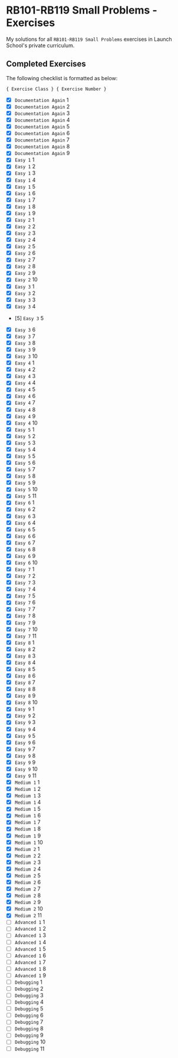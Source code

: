 # RB101-RB119 Small Problems - Exercises

My solutions for all `RB101-RB119 Small Problems` exercises in Launch School's private curriculum.

## Completed Exercises

The following checklist is formatted as below:

```
{ Exercise Class } { Exercise Number }
```

- [x] `Documentation Again` 1
- [x] `Documentation Again` 2
- [x] `Documentation Again` 3
- [x] `Documentation Again` 4
- [x] `Documentation Again` 5
- [x] `Documentation Again` 6
- [x] `Documentation Again` 7
- [x] `Documentation Again` 8
- [x] `Documentation Again` 9
- [x] `Easy 1` 1
- [x] `Easy 1` 2
- [x] `Easy 1` 3
- [x] `Easy 1` 4
- [x] `Easy 1` 5
- [x] `Easy 1` 6
- [x] `Easy 1` 7
- [x] `Easy 1` 8
- [x] `Easy 1` 9
- [x] `Easy 2` 1
- [x] `Easy 2` 2
- [x] `Easy 2` 3
- [x] `Easy 2` 4
- [x] `Easy 2` 5
- [x] `Easy 2` 6
- [x] `Easy 2` 7
- [x] `Easy 2` 8
- [x] `Easy 2` 9
- [x] `Easy 2` 10
- [x] `Easy 3` 1
- [x] `Easy 3` 2
- [x] `Easy 3` 3
- [x] `Easy 3` 4
- [5] `Easy 3` 5
- [x] `Easy 3` 6
- [x] `Easy 3` 7
- [x] `Easy 3` 8
- [x] `Easy 3` 9
- [x] `Easy 3` 10
- [x] `Easy 4` 1
- [x] `Easy 4` 2
- [x] `Easy 4` 3
- [x] `Easy 4` 4
- [x] `Easy 4` 5
- [x] `Easy 4` 6
- [x] `Easy 4` 7
- [x] `Easy 4` 8
- [x] `Easy 4` 9
- [x] `Easy 4` 10
- [x] `Easy 5` 1
- [x] `Easy 5` 2
- [x] `Easy 5` 3
- [x] `Easy 5` 4
- [x] `Easy 5` 5
- [x] `Easy 5` 6
- [x] `Easy 5` 7
- [x] `Easy 5` 8
- [x] `Easy 5` 9
- [x] `Easy 5` 10
- [x] `Easy 5` 11
- [x] `Easy 6` 1
- [x] `Easy 6` 2
- [x] `Easy 6` 3
- [x] `Easy 6` 4
- [x] `Easy 6` 5
- [x] `Easy 6` 6
- [x] `Easy 6` 7
- [x] `Easy 6` 8
- [x] `Easy 6` 9
- [x] `Easy 6` 10
- [x] `Easy 7` 1
- [x] `Easy 7` 2
- [x] `Easy 7` 3
- [x] `Easy 7` 4
- [x] `Easy 7` 5
- [x] `Easy 7` 6
- [x] `Easy 7` 7
- [x] `Easy 7` 8
- [x] `Easy 7` 9
- [x] `Easy 7` 10
- [x] `Easy 7` 11
- [x] `Easy 8` 1
- [x] `Easy 8` 2
- [x] `Easy 8` 3
- [x] `Easy 8` 4
- [x] `Easy 8` 5
- [x] `Easy 8` 6
- [x] `Easy 8` 7
- [x] `Easy 8` 8
- [x] `Easy 8` 9
- [x] `Easy 8` 10
- [x] `Easy 9` 1
- [x] `Easy 9` 2
- [x] `Easy 9` 3
- [x] `Easy 9` 4
- [x] `Easy 9` 5
- [x] `Easy 9` 6
- [x] `Easy 9` 7
- [x] `Easy 9` 8
- [x] `Easy 9` 9
- [x] `Easy 9` 10
- [x] `Easy 9` 11
- [x] `Medium 1` 1
- [x] `Medium 1` 2
- [x] `Medium 1` 3
- [x] `Medium 1` 4
- [x] `Medium 1` 5
- [x] `Medium 1` 6
- [x] `Medium 1` 7
- [x] `Medium 1` 8
- [x] `Medium 1` 9
- [x] `Medium 1` 10
- [x] `Medium 2` 1
- [x] `Medium 2` 2
- [x] `Medium 2` 3
- [x] `Medium 2` 4
- [x] `Medium 2` 5
- [x] `Medium 2` 6
- [x] `Medium 2` 7
- [x] `Medium 2` 8
- [x] `Medium 2` 9
- [x] `Medium 2` 10
- [x] `Medium 2` 11
- [ ] `Advanced 1` 1
- [ ] `Advanced 1` 2
- [ ] `Advanced 1` 3
- [ ] `Advanced 1` 4
- [ ] `Advanced 1` 5
- [ ] `Advanced 1` 6
- [ ] `Advanced 1` 7
- [ ] `Advanced 1` 8
- [ ] `Advanced 1` 9
- [ ] `Debugging` 1
- [ ] `Debugging` 2
- [ ] `Debugging` 3
- [ ] `Debugging` 4
- [ ] `Debugging` 5
- [ ] `Debugging` 6
- [ ] `Debugging` 7
- [ ] `Debugging` 8
- [ ] `Debugging` 9
- [ ] `Debugging` 10
- [ ] `Debugging` 11

